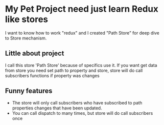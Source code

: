 # My Pet Project need just learn Redux like stores
I want to know how to work "redux" and I created "Path Store" for deep dive to Store mechanism.

## Little about project
I call this store 'Path Store' because of specifics use it. If you want get data from store you need set path to property and store, store will do call subscribers functions if property was changes 

## Funny features
- The store will only call subscribers who have subscribed to path properties changes that have been updated.
 - You can call dispatch to many times, but store will do call subscribers once
